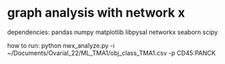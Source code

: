# graph analysis with network x

dependencies: pandas numpy matplotlib libpysal networkx seaborn scipy

how to run:
python nwx_analyze.py -i ~/Documents/Ovarial_22/ML_TMA1/obj_class_TMA1.csv -p CD45:PANCK
